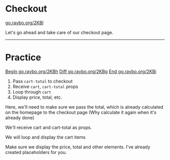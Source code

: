 <!-- .slide: data-state="layout-title" class="bg-dark"-->

# Checkout

<div class="slide-link"><a href="https://go.raybo.org/2KBl"><i class="fab fa-slideshare"></i> go.raybo.org/2KBl</a></div>

> >

Let's go ahead and take care of our checkout page. 

---
<!-- .slide: data-state="layout-title" data-transition="zoom" class="bg-dark"-->

# Practice 

<div class="btn-group mt-3" role="group" aria-label="Basic example">
  <a type="button" class="animate__animated animate__backInLeft tip btn btn-lg btn-exciting text-white" href="https://go.raybo.org/2KBh" target="_blank">Begin<span> go.raybo.org/2KBh</span></a>
  <a type="button" class="animate__animated animate__zoomInDown tip btn btn-lg btn-royal text-white" href="https://go.raybo.org/2KBg" target="_blank">Diff<span> go.raybo.org/2KBg</span></a>
  <a type="button" class="animate__animated animate__backInRight animate__slow tip btn btn-lg btn-primary text-white" href="https://go.raybo.org/2KBi" target="_blank">End<span> go.raybo.org/2KBi</span></a>
</div>

1. Pass `cart-total` to checkout
1. Receive `cart`, `cart-total` props
1. Loop through `cart`
1. Display price, total, etc.

> >

Here, we'll need to make sure we pass the total, which is already calculated on the homepage to the checkout page (Why calculate it again when it's already done)

We'll receive cart and cart-total as props.

We will loop and display the cart items

Make sure we display the price, total and other elements. I've already created placeholders for you.
